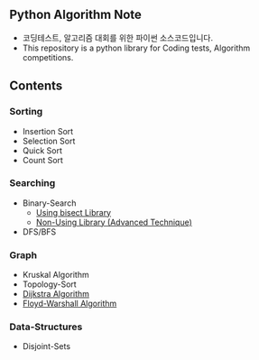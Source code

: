 ## Python Algorithm Note
* 코딩테스트, 알고리즘 대회를 위한 파이썬 소스코드입니다.
* This repository is a python library for Coding tests, Algorithm competitions.

## Contents
### Sorting
* Insertion Sort
* Selection Sort
* Quick Sort
* Count Sort

### Searching
* Binary-Search
    * [Using bisect Library](https://github.com/Jung-YongHan/Algorithm-Note/blob/main/Searching/binary-search-library.py)
    * [Non-Using Library (Advanced Technique)](https://github.com/Jung-YongHan/Algorithm-Note/blob/main/Searching/binary-search-technique.py)
* DFS/BFS

### Graph
* Kruskal Algorithm
* Topology-Sort
* [Dijkstra Algorithm](https://github.com/Jung-YongHan/Algorithm-Note/blob/main/Graph/Dijkstra.py)
* [Floyd-Warshall Algorithm](https://github.com/Jung-YongHan/Algorithm-Note/blob/main/Graph/floyd-warshall.py)

### Data-Structures
* Disjoint-Sets